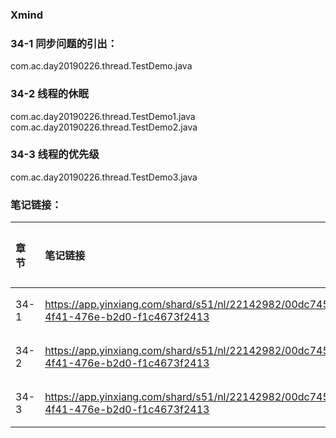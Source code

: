 ### Xmind

### 34-1 同步问题的引出：
com.ac.day20190226.thread.TestDemo.java  
### 34-2 线程的休眠
com.ac.day20190226.thread.TestDemo1.java  
com.ac.day20190226.thread.TestDemo2.java  
### 34-3 线程的优先级
com.ac.day20190226.thread.TestDemo3.java  

### 笔记链接：
| 章节 | 笔记链接 | 笔记内容 |
| :--- | :--- | :--- |
| 34-1 | https://app.yinxiang.com/shard/s51/nl/22142982/00dc7452-4f41-476e-b2d0-f1c4673f2413 | 2.1章节 |
| 34-2 | https://app.yinxiang.com/shard/s51/nl/22142982/00dc7452-4f41-476e-b2d0-f1c4673f2413 | 2.2章节 |
| 34-3 | https://app.yinxiang.com/shard/s51/nl/22142982/00dc7452-4f41-476e-b2d0-f1c4673f2413 | 2.3章节 |







